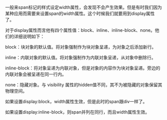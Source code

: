 一般来span标记的样式设定width属性，会发现不会产生效果。但是有时我们因为某种应用而需要来设置span的width属性。这个时候我们就要用到display属性了。

对于display属性而言他有四个属性值：block、inline、inline-block、none。他们的详细说明如下：

block：块对象的默认值。将对象强制作为块对象呈递，为对象之后添加新行。

inline：内联对象的默认值。将对象强制作为内联对象呈递，从对象中删除行。

inline-block：将对象呈递为内联对象，但是对象的内容作为块对象呈递。旁边的内联对象会被呈递在同一行内。

none：隐藏对象。与 visibility 属性的hidden值不同，其不为被隐藏的对象保留其物理空间。

如果设置display:block，width属性生效，但是此时的span跟div一样了。

如果设置display:inline-block，则span并列在同行，而且width属性生效。

